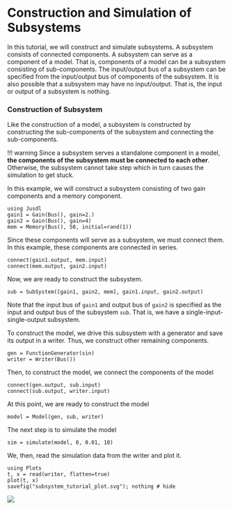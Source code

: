 # Construction and Simulation of Subsystems
In this tutorial, we will construct and simulate subsystems. A subsystem consists of connected components. A subsystem can serve as a component of a model. That is, components of a model can be a subsystem consisting of sub-components. The input/output bus of a subsystem can be specified from the input/output bus of components of the subsystem. It is also possible that a subsystem may have no input/output. That is, the input or output of a subsystem is nothing. 

### Construction of  Subsystem
Like the construction of a model, a subsystem is constructed by constructing the sub-components of the subsystem and connecting the sub-components. 

!!! warning 
    Since a subsystem serves a standalone component in a model, **the components of the subsystem must be connected to each other**. Otherwise, the subsystem cannot take step which in turn causes the simulation to get stuck.

In this example, we will construct a subsystem consisting of two gain components and a memory component. 
```@example subsystem_tutorial
using Jusdl
gain1 = Gain(Bus(), gain=2.)
gain2 = Gain(Bus(), gain=4)
mem = Memory(Bus(), 50, initial=rand(1))
``` 
Since these components will serve as a subsystem, we must connect them. In this example, these components are connected in series. 
```@example subsystem_tutorial 
connect(gain1.output, mem.input)
connect(mem.output, gain2.input)
```
Now, we are ready to construct the subsystem. 
```@example subsystem_tutorial
sub = SubSystem([gain1, gain2, mem], gain1.input, gain2.output)
```
Note that the input bus of `gain1` and output bus of `gain2` is specified as the input and output bus of the subsystem `sub`. That is, we have a single-input-single-output subsystem. 

To construct the model, we drive this subsystem with a generator and save its output in a writer. Thus, we construct other remaining components.
```@example subsystem_tutorial
gen = FunctionGenerator(sin)
writer = Writer(Bus())
```
Then, to construct the model, we connect the components of the model 
```@example subsystem_tutorial 
connect(gen.output, sub.input)
connect(sub.output, writer.input)
```
At this point, we are ready to construct the model 
```@example subsystem_tutorial 
model = Model(gen, sub, writer)
```
The next step is to simulate the model 
```@example subsystem_tutorial 
sim = simulate(model, 0, 0.01, 10)
```
We, then, read the simulation data from the writer and plot it. 
```@example subsystem_tutorial 
using Plots
t, x = read(writer, flatten=true)
plot(t, x)
savefig("subsystem_tutorial_plot.svg"); nothing # hide
```
![](subsystem_tutorial_plot.svg)